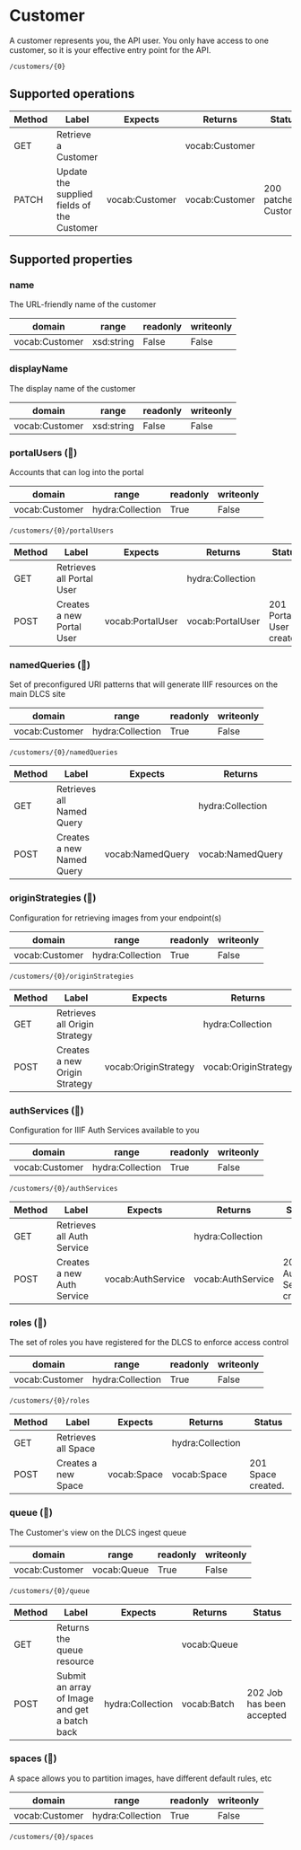 
# Customer

A customer represents you, the API user. You only have access to one customer, so it is your effective entry point for the API. 


```
/customers/{0}
```


## Supported operations


|Method|Label|Expects|Returns|Status|
|--|--|--|--|--|
|GET|Retrieve a Customer| |vocab:Customer| |
|PATCH|Update the supplied fields of the Customer|vocab:Customer|vocab:Customer|200 patched Customer|


## Supported properties


### name

The URL-friendly name of the customer


|domain|range|readonly|writeonly|
|--|--|--|--|
|vocab:Customer|xsd:string|False|False|


### displayName

The display name of the customer


|domain|range|readonly|writeonly|
|--|--|--|--|
|vocab:Customer|xsd:string|False|False|


### portalUsers (🔗)

Accounts that can log into the portal


|domain|range|readonly|writeonly|
|--|--|--|--|
|vocab:Customer|hydra:Collection|True|False|


```
/customers/{0}/portalUsers
```


|Method|Label|Expects|Returns|Status|
|--|--|--|--|--|
|GET|Retrieves all Portal User| |hydra:Collection| |
|POST|Creates a new Portal User|vocab:PortalUser|vocab:PortalUser|201 Portal User created.|


### namedQueries (🔗)

Set of preconfigured URI patterns that will generate IIIF resources on the main DLCS site


|domain|range|readonly|writeonly|
|--|--|--|--|
|vocab:Customer|hydra:Collection|True|False|


```
/customers/{0}/namedQueries
```


|Method|Label|Expects|Returns|Status|
|--|--|--|--|--|
|GET|Retrieves all Named Query| |hydra:Collection| |
|POST|Creates a new Named Query|vocab:NamedQuery|vocab:NamedQuery|201 Named Query created.|


### originStrategies (🔗)

Configuration for retrieving images from your endpoint(s)


|domain|range|readonly|writeonly|
|--|--|--|--|
|vocab:Customer|hydra:Collection|True|False|


```
/customers/{0}/originStrategies
```


|Method|Label|Expects|Returns|Status|
|--|--|--|--|--|
|GET|Retrieves all Origin Strategy| |hydra:Collection| |
|POST|Creates a new Origin Strategy|vocab:OriginStrategy|vocab:OriginStrategy|201 Origin Strategy created.|


### authServices (🔗)

Configuration for IIIF Auth Services available to you


|domain|range|readonly|writeonly|
|--|--|--|--|
|vocab:Customer|hydra:Collection|True|False|


```
/customers/{0}/authServices
```


|Method|Label|Expects|Returns|Status|
|--|--|--|--|--|
|GET|Retrieves all Auth Service| |hydra:Collection| |
|POST|Creates a new Auth Service|vocab:AuthService|vocab:AuthService|201 Auth Service created.|


### roles (🔗)

The set of roles you have registered for the DLCS to enforce access control


|domain|range|readonly|writeonly|
|--|--|--|--|
|vocab:Customer|hydra:Collection|True|False|


```
/customers/{0}/roles
```


|Method|Label|Expects|Returns|Status|
|--|--|--|--|--|
|GET|Retrieves all Space| |hydra:Collection| |
|POST|Creates a new Space|vocab:Space|vocab:Space|201 Space created.|


### queue (🔗)

The Customer's view on the DLCS ingest queue


|domain|range|readonly|writeonly|
|--|--|--|--|
|vocab:Customer|vocab:Queue|True|False|


```
/customers/{0}/queue
```


|Method|Label|Expects|Returns|Status|
|--|--|--|--|--|
|GET|Returns the queue resource| |vocab:Queue| |
|POST|Submit an array of Image and get a batch back|hydra:Collection|vocab:Batch|202 Job has been accepted|


### spaces (🔗)

A space allows you to partition images, have different default rules, etc


|domain|range|readonly|writeonly|
|--|--|--|--|
|vocab:Customer|hydra:Collection|True|False|


```
/customers/{0}/spaces
```

